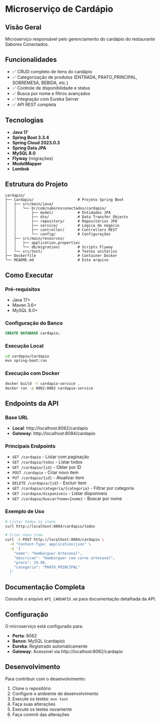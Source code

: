 # Microserviço de Cardápio

## Visão Geral
Microserviço responsável pelo gerenciamento do cardápio do restaurante Sabores Conectados.

## Funcionalidades
- ✅ CRUD completo de itens do cardápio
- ✅ Categorização de produtos (ENTRADA, PRATO_PRINCIPAL, SOBREMESA, BEBIDA, etc.)
- ✅ Controle de disponibilidade e status
- ✅ Busca por nome e filtros avançados
- ✅ Integração com Eureka Server
- ✅ API REST completa

## Tecnologias
- **Java 17**
- **Spring Boot 3.3.4**
- **Spring Cloud 2023.0.3**
- **Spring Data JPA**
- **MySQL 8.0**
- **Flyway** (migrações)
- **ModelMapper**
- **Lombok**

## Estrutura do Projeto
```
cardapio/
├── Cardapio/                    # Projeto Spring Boot
│   ├── src/main/java/
│   │   └── br/com/saboresconectados/cardapio/
│   │       ├── model/           # Entidades JPA
│   │       ├── dto/             # Data Transfer Objects
│   │       ├── repository/      # Repositórios JPA
│   │       ├── service/         # Lógica de negócio
│   │       ├── controller/      # Controllers REST
│   │       └── config/          # Configurações
│   ├── src/main/resources/
│   │   ├── application.properties
│   │   └── db/migration/        # Scripts Flyway
│   └── src/test/                # Testes unitários
├── Dockerfile                   # Container Docker
└── README.md                    # Este arquivo
```

## Como Executar

### Pré-requisitos
- Java 17+
- Maven 3.6+
- MySQL 8.0+

### Configuração do Banco
```sql
CREATE DATABASE cardapio;
```

### Execução Local
```bash
cd cardapio/Cardapio
mvn spring-boot:run
```

### Execução com Docker
```bash
docker build -t cardapio-service .
docker run -p 8082:8082 cardapio-service
```

## Endpoints da API

### Base URL
- **Local**: http://localhost:8082/cardapio
- **Gateway**: http://localhost:8084/cardapio

### Principais Endpoints
- `GET /cardapio` - Listar com paginação
- `GET /cardapio/todos` - Listar todos
- `GET /cardapio/{id}` - Obter por ID
- `POST /cardapio` - Criar novo item
- `PUT /cardapio/{id}` - Atualizar item
- `DELETE /cardapio/{id}` - Excluir item
- `GET /cardapio/categoria/{categoria}` - Filtrar por categoria
- `GET /cardapio/disponiveis` - Listar disponíveis
- `GET /cardapio/buscar?nome={nome}` - Buscar por nome

### Exemplo de Uso
```bash
# Listar todos os itens
curl http://localhost:8084/cardapio/todos

# Criar novo item
curl -X POST http://localhost:8084/cardapio \
  -H "Content-Type: application/json" \
  -d '{
    "nome": "Hambúrguer Artesanal",
    "descricao": "Hambúrguer com carne artesanal",
    "preco": 29.90,
    "categoria": "PRATO_PRINCIPAL"
  }'
```

## Documentação Completa
Consulte o arquivo `API_CARDAPIO.md` para documentação detalhada da API.

## Configuração
O microserviço está configurado para:
- **Porta**: 8082
- **Banco**: MySQL (cardapio)
- **Eureka**: Registrado automaticamente
- **Gateway**: Acessível via http://localhost:8082/cardapio

## Desenvolvimento
Para contribuir com o desenvolvimento:
1. Clone o repositório
2. Configure o ambiente de desenvolvimento
3. Execute os testes: `mvn test`
4. Faça suas alterações
5. Execute os testes novamente
6. Faça commit das alterações
